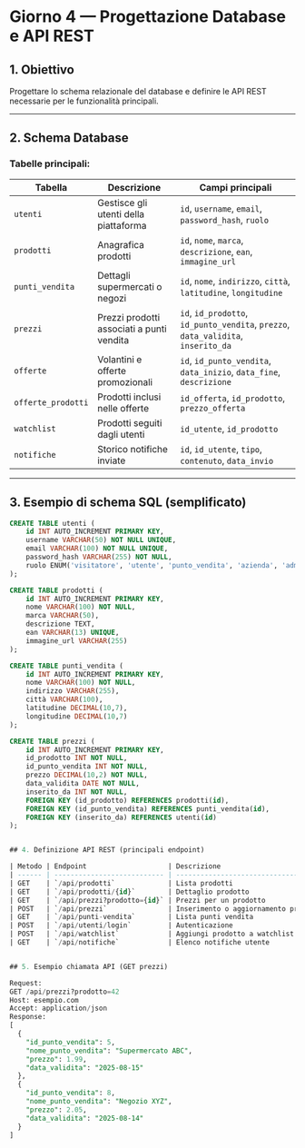 # Giorno 4 — Progettazione Database e API REST

## 1. Obiettivo  
Progettare lo schema relazionale del database e definire le API REST necessarie per le funzionalità principali.

---

## 2. Schema Database

### Tabelle principali:

| Tabella          | Descrizione                                | Campi principali                          |
|------------------|--------------------------------------------|------------------------------------------|
| `utenti`         | Gestisce gli utenti della piattaforma     | `id`, `username`, `email`, `password_hash`, `ruolo` |
| `prodotti`       | Anagrafica prodotti                        | `id`, `nome`, `marca`, `descrizione`, `ean`, `immagine_url` |
| `punti_vendita`  | Dettagli supermercati o negozi             | `id`, `nome`, `indirizzo`, `città`, `latitudine`, `longitudine` |
| `prezzi`         | Prezzi prodotti associati a punti vendita  | `id`, `id_prodotto`, `id_punto_vendita`, `prezzo`, `data_validita`, `inserito_da` |
| `offerte`        | Volantini e offerte promozionali            | `id`, `id_punto_vendita`, `data_inizio`, `data_fine`, `descrizione` |
| `offerte_prodotti`| Prodotti inclusi nelle offerte             | `id_offerta`, `id_prodotto`, `prezzo_offerta` |
| `watchlist`      | Prodotti seguiti dagli utenti               | `id_utente`, `id_prodotto`               |
| `notifiche`      | Storico notifiche inviate                   | `id`, `id_utente`, `tipo`, `contenuto`, `data_invio` |

---

## 3. Esempio di schema SQL (semplificato)

```sql
CREATE TABLE utenti (
    id INT AUTO_INCREMENT PRIMARY KEY,
    username VARCHAR(50) NOT NULL UNIQUE,
    email VARCHAR(100) NOT NULL UNIQUE,
    password_hash VARCHAR(255) NOT NULL,
    ruolo ENUM('visitatore', 'utente', 'punto_vendita', 'azienda', 'admin') NOT NULL DEFAULT 'utente'
);

CREATE TABLE prodotti (
    id INT AUTO_INCREMENT PRIMARY KEY,
    nome VARCHAR(100) NOT NULL,
    marca VARCHAR(50),
    descrizione TEXT,
    ean VARCHAR(13) UNIQUE,
    immagine_url VARCHAR(255)
);

CREATE TABLE punti_vendita (
    id INT AUTO_INCREMENT PRIMARY KEY,
    nome VARCHAR(100) NOT NULL,
    indirizzo VARCHAR(255),
    città VARCHAR(100),
    latitudine DECIMAL(10,7),
    longitudine DECIMAL(10,7)
);

CREATE TABLE prezzi (
    id INT AUTO_INCREMENT PRIMARY KEY,
    id_prodotto INT NOT NULL,
    id_punto_vendita INT NOT NULL,
    prezzo DECIMAL(10,2) NOT NULL,
    data_validita DATE NOT NULL,
    inserito_da INT NOT NULL,
    FOREIGN KEY (id_prodotto) REFERENCES prodotti(id),
    FOREIGN KEY (id_punto_vendita) REFERENCES punti_vendita(id),
    FOREIGN KEY (inserito_da) REFERENCES utenti(id)
);


## 4. Definizione API REST (principali endpoint)

| Metodo | Endpoint                    | Descrizione                        | Accesso               |
| ------ | --------------------------- | ---------------------------------- | --------------------- |
| GET    | `/api/prodotti`             | Lista prodotti                     | Pubblico              |
| GET    | `/api/prodotti/{id}`        | Dettaglio prodotto                 | Pubblico              |
| GET    | `/api/prezzi?prodotto={id}` | Prezzi per un prodotto             | Pubblico              |
| POST   | `/api/prezzi`               | Inserimento o aggiornamento prezzo | Utenti registrati, PV |
| GET    | `/api/punti-vendita`        | Lista punti vendita                | Pubblico              |
| POST   | `/api/utenti/login`         | Autenticazione                     | Pubblico              |
| POST   | `/api/watchlist`            | Aggiungi prodotto a watchlist      | Utenti registrati     |
| GET    | `/api/notifiche`            | Elenco notifiche utente            | Utenti registrati     |


## 5. Esempio chiamata API (GET prezzi)

Request:
GET /api/prezzi?prodotto=42
Host: esempio.com
Accept: application/json
Response:
[
  {
    "id_punto_vendita": 5,
    "nome_punto_vendita": "Supermercato ABC",
    "prezzo": 1.99,
    "data_validita": "2025-08-15"
  },
  {
    "id_punto_vendita": 8,
    "nome_punto_vendita": "Negozio XYZ",
    "prezzo": 2.05,
    "data_validita": "2025-08-14"
  }
]

